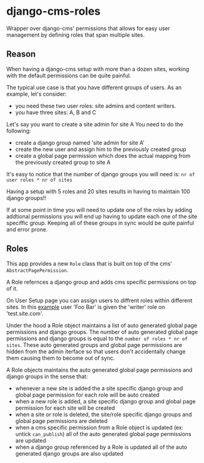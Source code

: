 django-cms-roles
================

Wrapper over django-cms' permissions that allows for easy user management by defining roles that span multiple sites.


Reason
------
When having a django-cms setup with more than a dozen sites, working with the default permissions can be quite painful.

The typical use case is that you have different groups of users. 
As an example, let's consider:
* you need these two user roles: site admins and content writers.
* you have three sites: A, B and C

Let's say you want to create a site admin for site A
You need to do the following:
* create a django group named 'site admin for site A'
* create the new user and assign him to the previously created group
* create a global page permission which does the actual mapping from the previously created group to site A

It's easy to notice that the number of django groups you will need is:
```nr of user roles * nr of sites```

Having a setup with 5 roles and 20 sites results in having to maintain 100 django groups!!

If at some point in time you will need to update one of the roles by adding addtional permissions
you will end up having to update each one of the site speciffic group. Keeping all of these
groups in sync would be quite painful and error prone.

Roles
-----
This app provides a new ```Role``` class that is built on top of the cms'
```AbstractPagePermission```.

A Role refernces a django group and adds cms specific permissions on top of it.

On User Setup page you can assign users to diffrent roles within different sites.
In this [example](https://github.com/kux/django-cms-roles/blob/master/User_Setup.png)
user 'Foo Bar' is given the 'writer' role on 'test.site.com'.

Under the hood a Role object maintains a list of auto generated global page permissions
and django groups. The number of auto generated global page permissions and django groups
is equal to the ```number of roles * nr of sites```. These auto generated groups and
global page permissions are hidden from the admin iterface so that users don't accidentally
change them causing them to become out of sync.

A Role objects maintains the auto generated global page permissions and django groups in the sense
that:
* whenever a new site is added the a site specific django group and global page permission
  for each role will be auto created
* when a new role is added, a site specific django group and global page permission
  for each site will be created
* when a site or role is deleted, the site/role specific django groups and global page permissions
  are deleted
* when a cms specific permission from a Role object is updated (ex: untick ```can_publish```)
  all of the auto generated global page permissions are updated
* when a django group referenced by a Role is updated all of the auto generated django groups
  are also updated

